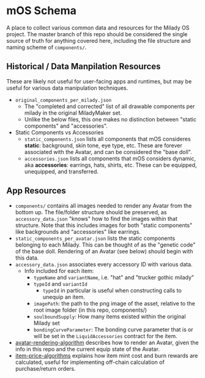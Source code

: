 # mOS Schema

A place to collect various common data and resources for the Milady OS project. The master branch of this repo should be considered the single source of truth for anything covered here, including the file structure and naming scheme of `components/`.

## Historical / Data Manpilation Resources

These are likely not useful for user-facing apps and runtimes, but may be useful for various data manipulation techniques.

* `original_components_per_milady.json`
  * The "completed and corrected" list of all drawable components per milady in the original MiladyMaker set.
  * Unlike the below files, this one makes no distinction between "static components" and "accessories".
* Static Components vs Accessories
  * `static_components.json` lists all components that mOS consideres **static**: background, skin tone, eye type, etc. These are forever associated with the Avatar, and can be considered the "base doll".
  * `accessories.json` lists all components that mOS considers dynamic, aka **accessories**: earrings, hats, shirts, etc. These can be equipped, unequipped, and transferred.

## App Resources

* `components/` contains all images needed to render any Avatar from the bottom up. The file/folder structure should be preserved, as `accessory_data.json` "knows" how to find the images within that structure. Note that this includes images for both "static components" like backgrounds and "accessories" like earrings.
* `static_components_per_avatar.json` lists the static components belonging to each Milady. This can be thought of as the "genetic code" of the base doll. Rendering of an Avatar (see below) should begin with this data.
* `accessory_data.json` associates every accessory ID with various data.
  * Info included for each item:
    * `typeName` and `variantName`, i.e. "hat" and "trucker gothic milady"
    * `typeId` and `variantId`
      * `typeId` in particular is useful when constructing calls to unequip an item.
    * `imagePath`: the path to the png image of the asset, relative to the root image folder (in this repo, components/)
    * `soulboundSupply`: How many items existed within the original Milady set
    * `bondingCurveParameter`: The bonding curve parameter that is or will be set in the `LiquidAccessories` contract for the item.
* [avatar-rendering-algorithm](avatar-rendering-algorithm.md) describes how to render an Avatar, given the info in this repo and the current equip state of the Avatar.
* [item-price-algorithms](item-price-algorithms.md) explains how item mint cost and burn rewards are calculated, useful for implementing off-chain calculation of purchase/return orders.
